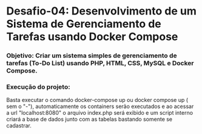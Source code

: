 # Desafio-04: Desenvolvimento de um Sistema de Gerenciamento de Tarefas usando Docker Compose

### Objetivo: Criar um sistema simples de gerenciamento de tarefas (To-Do List) usando PHP, HTML, CSS, MySQL e Docker Compose.

### Execução do projeto:
Basta executar o comando docker-compose up ou docker compose up ( sem o "-"), automaticamente os containers serão executados e ao acessar
a url "localhost:8080" o arquivo index.php será exibido e um script interno criará a base de dados junto com as tabelas bastando somente
se cadastrar.
